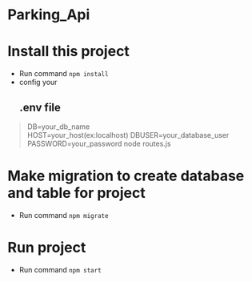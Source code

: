 # Parking_Api
# Install this project 
- Run command ```npm install ``` 
- config your <h2>.env file </h2>
>   DB=your_db_name  
>   HOST=your_host(ex:localhost)
>   DBUSER=your_database_user
>   PASSWORD=your_password
>   node routes.js
# Make migration to create database and table for project
- Run command ```npm migrate ``` 
# Run project
- Run command  ``` npm start ``` 

 

